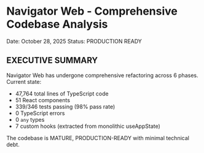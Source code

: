 # Navigator Web - Comprehensive Codebase Analysis

Date: October 28, 2025
Status: PRODUCTION READY

## EXECUTIVE SUMMARY

Navigator Web has undergone comprehensive refactoring across 6 phases. Current state:
- 47,764 total lines of TypeScript code
- 51 React components
- 339/346 tests passing (98% pass rate)
- 0 TypeScript errors
- 0 `any` types
- 7 custom hooks (extracted from monolithic useAppState)

The codebase is MATURE, PRODUCTION-READY with minimal technical debt.

